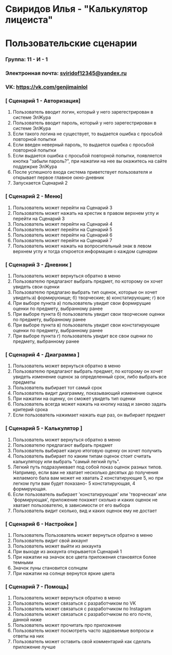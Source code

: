 # Свиридов Илья - "Калькулятор лицеиста"
# Пользовательские сценарии

### Группа: 11 - И - 1
### Электронная почта: sviridof12345@yandex.ru
### VK: https://vk.com/genjimainlol


### [ Сценарий 1 - Авторизация]

1. Пользователь вводит логин, который у него зарегестрирован в системе ЭлЖура
2. Пользователь вводит пароль, который у него зарегестрирован в системе ЭлЖура
3. Если такого логина не существует, то выдается ошибка с просьбой повторной попытки
4. Если введен неверный пароль, то выдается ошибка с просьбой повторной попытки
5. Если выдается ошибка с просьбой повторной попытки, появляется кнопка "забыли пароль?", при нажатии на нее вы окажитесь на сайте поддежрке ЭлЖура
6. После успешного входа система приветствует пользователя и открывает первое главное окно-дневник
7. Запускается Сценарий 2 

### [ Сценарий 2 - Меню]

1. Пользователь может перейти на Сценарий 3
2. Пользователь может нажать на крестик в правом верхнем углу и перейти на Сценарий 3
3. Пользователь может перейти на Сценарий 4
4. Пользователь может перейти на Сценарий 5
5. Пользователь может перейти на Сценарий 6
6. Пользователь может перейти на Сценарий 7
7. Пользователь может нажать на вопросительный знак в левом верхнем углу и тогда откроется информация о каждом сценарии

### [ Сценарий 3 - Дневник ]

1.  Пользователь может вернуться обратно в меню
2. Пользователю предлагают выбрать предмет, по которому он хочет увидеть свои оценки
3. Пользователю предлагаю выбрать тип оценок, которые он хочет увидеть:а) формируюище; б) творческие; в) констатирующие; г) все
4. При выборе пункта а) пользователь увидит свои формирущие оценки по предмету, выбранному ранее
5. При выборе пункта б) пользователь увидит свои творческие оценки по предмету, выбранному ранее
6. При выборе пункта в) пользователь увидит свои констатирующие оценки по предмету, выбранному ранее
7. При выборе пункта г) пользователь увидит все свои оценки по предмету, выбранному ранее

### [ Сценарий 4 - Диаграмма ]

1. Пользователь может вернуться обратно в меню
2. Пользователю предлагают выбрать предмет, по которому он хочет увидеть изменение оценок за определенный срок, либо выбрать все предметы
3. Пользователь выбирает тот самый срок
4. Пользователь видит диаграмму, показывающий изменение оценок
5. При нажатии на оценку, он сможет увидеть тип оценки
6. Пользователь всегда может нажать на кнопку назад и заново задать критерий срока
7. Если пользователь нажимает нажать еще раз, он выбирает предмет

### [ Сценарий 5 - Калькулятор ]

1. Пользователь может вернуться обратно в меню
2. Пользователю предлагают выбрать предмет
3. Пользователь выбирает какую итоговую оценку он хочет получить
4. Пользователь выбирает по каким типам оценок стоит считать калькулятору или выбрать "самый легкий путь".
5. Легкий путь подразумевает под собой показ оценок разных типов. Например, если вам не хватает несколько десятых до получения желаемого бала вам может не хватать 2 констатирующие 5, но при легком пути вам будет показано- 5 констатирующая, 4 формирующая.
6. Если пользователь выбирает 'констатирующая' или 'творческая' или 'формирующая', приложение покажет сколько и каких оценок не хватает пользователю, в зависимости от его выбора
7. Пользователь видит сколько, вид и каких оценок ему не достает

### [ Сценарий 6 - Настройки ]

1. Пользователь  Пользователь может вернуться обратно в меню
2. Пользователь видит свой аккаунт
3. Пользователь может выйти из аккаунта
4. При выходе из аккаунта открывается Сценарий 1
5. При нажатии на значок все цвета приложения становятся более темными
6. Значок луны становится солнцем
7. При нажатии на солнце вернутся яркие цвета

### [ Сценарий 7 - Помощь]
1.  Пользователь может вернуться обратно в меню
2.  Пользователь может связаться с разработчиком по VK
3.  Пользователь может связаться с разработчиком по Instagram
4.  Пользователь может связаться с разработчиком по его почте, данной ниже
5.  Пользователь может прочитать про приложение
6.  Пользователь может посмотреть часто задоваемые вопросы и ответы на них
7.  Пользователь может оставить свой комментарий как сделать приложение лучше
